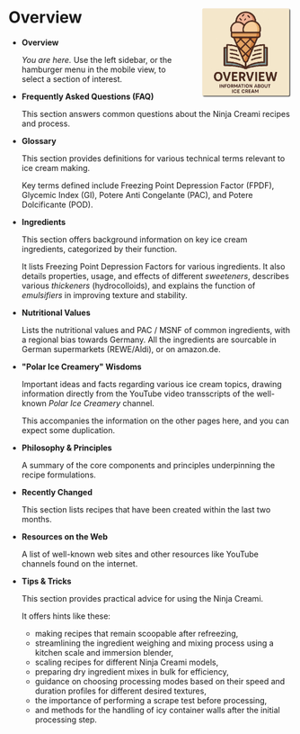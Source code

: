 # Overview<img style="float: right; margin-left: 1.5em;" width=160 alt="Logo" src="logo-overview.png" />
<!--
summarize the top-level source sections in concise form, without extensive citations.
use the Markdown format for the output.
-->

*   **Overview**

    *You are here.* Use the left sidebar, or the hamburger menu in the mobile view, to select a section of interest.

<div clear="all" />

*   **Frequently Asked Questions (FAQ)**

    This section answers common questions about the Ninja Creami recipes and process.

*   **Glossary**

    This section provides definitions for various technical terms relevant to ice cream making.

    Key terms defined include Freezing Point Depression Factor (FPDF), Glycemic Index (GI),
    Potere Anti Congelante (PAC), and Potere Dolcificante (POD).

*   **Ingredients**

    This section offers background information on key ice cream ingredients, categorized by their function.

    It lists Freezing Point Depression Factors for various ingredients. It also details properties, usage, and effects of different *sweeteners*, describes various *thickeners* (hydrocolloids), and explains the function of *emulsifiers* in improving texture and stability.

*   **Nutritional Values**

    Lists the nutritional values and PAC / MSNF of common ingredients, with a regional bias towards Germany.
    All the ingredients are sourcable in German supermarkets (REWE/Aldi), or on amazon.de.

*   **"Polar Ice Creamery" Wisdoms**

    Important ideas and facts regarding various ice cream topics, drawing information directly from
    the YouTube video transscripts of the well-known *Polar Ice Creamery* channel.

    This accompanies the information on the other pages here, and you can expect some duplication.

*   **Philosophy & Principles**

    A summary of the core components and principles underpinning the recipe formulations.

*   **Recently Changed**

    This section lists recipes that have been created within the last two months.

*   **Resources on the Web**

    A list of well-known web sites and other resources like YouTube channels found on the internet.

*   **Tips & Tricks**

    This section provides practical advice for using the Ninja Creami.

    It offers hints like these:

     * making recipes that remain scoopable after refreezing,
     * streamlining the ingredient weighing and mixing process using a kitchen scale and immersion blender,
     * scaling recipes for different Ninja Creami models,
     * preparing dry ingredient mixes in bulk for efficiency,
     * guidance on choosing processing modes based on their speed and duration profiles for different desired textures,
     * the importance of performing a scrape test before processing,
     * and methods for the handling of icy container walls after the initial processing step.
